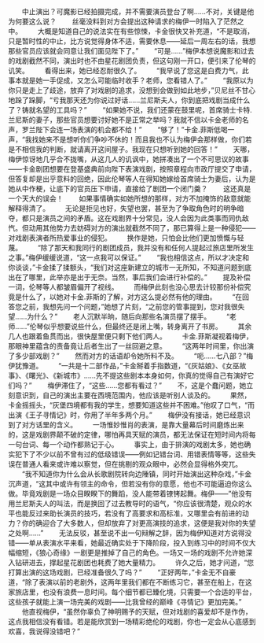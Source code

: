 　　中止演出？可魔影已经拍摄完成，并不需要演员登台了啊……不对，关键是他为何要这么说？
　　丝毫没料到对方会提出这种请求的梅伊一时陷入了茫然之中。
　　大概是知道自己的说法实在有些惊悚，卡金很快又补充道，“不是取消，只是暂时性的中止，比方说觉得身体不适，需要休息——延后一周左右的话，我想那些官员应该就会同意让我们面见陛下了。”
　　“可是……”梅伊本想说魔影和过去的戏剧截然不同，演出时也不由星花剧团负责，但这句刚一开口，便引来了伦琴的讥笑。
　　看得出来，她已经忍耐很久了。
　　“我早说了您这是白费力气，此事本就是她一手促成，又怎么可能临时收手？老师，您看错人了。”
　　“我原以为你只是走上了歧途，放弃了对戏剧的追求，没想到会做到如此地步，”贝尼丝不甘心地跺了跺脚，“亏我那天还为你说过好话……兰尼斯夫人，你到底把戏剧当成什么了？铸就名望的工具吗？”
　　“如果她不说，我们还蒙在鼓里呢，首席骑士卡特.兰尼斯的妻子，那些官员想要讨好她不是正常之举吗？我就不信以卡金老师的名声，罗兰陛下会连一场表演的机会都不给！”
　　“够了！”卡金.菲斯低喝一声，“我找她来不是想听你们争吵不休的！而且我也不认为梅伊会那样做，你们若是不相信我的判断，就请离开这间屋子。我现在只想听到她的回答！”
　　天哪，梅伊惊讶地几乎合不拢嘴，从这几人的讥讽中，她拼凑出了一个不可思议的故事——卡金剧团想要在登基盛典前向陛下表演戏剧，按照章程向市政厅提交了申请，但答复却是出乎意料的回绝，因此伦琴等人在得知她嫁给首席骑士为妻后，认为是她从中作梗，让底下的官员压下申请，直接给了剧团一个闭门羹？
　　这还真是一个天大的误会！
　　如果事情确实如她所想的那样，对方不加掩饰的敌意就能解释得清了。
　　无论是拒见也好，失望也罢，甚至为了争取角色时的明争暗夺，都只是演员之间的矛盾。这在戏剧界十分常见，没人会因为此类事而同仇敌忾。但动用其他势力去妨碍对方的演出就截然不同了，那已算得上是一种侵犯——对戏剧表演者所热爱事业的侵犯。
　　换作是她，只怕会比他们更加愤慨与轻蔑。
　　“除了那天和我同行的剧团成员，我并没有和任何人提起过旅店里所发生之事。”梅伊缓缓说道，“这一点我可以保证。”
　　“我也相信这点，所以才决定和你谈谈，”卡金揉了揉额头，“我们对这座新建立的城市一无所知，不知道问题到底出在了哪里，此举亦是出于无奈。当然，事后我们会进行补偿的。”
　　提及补偿一词，伦琴等人都皱眉偏开了视线。
　　而梅伊此刻也没心思去计较那份补偿究竟是什么了，以她对卡金.菲斯的了解，对方这么提必然有他的理由。
　　“在回答您之前，我想先问一个问题，”她想了片刻，“之前您的管事提到，您对我很失望……为什么？”
　　老人沉默半晌，随后向那些名演员摆了摆手。
　　“老师……”伦琴似乎想要说些什么，但最终还是闭上嘴，转身离开了书房。
　　其余几人也跟着鱼贯而出，很快屋里便只剩下他们两人。
　　卡金.菲斯凝视着梅伊，那眼神里蕴含的责备竟让后者生出了一丝回避之意。
　　“这两年时间里，你出演了多少部戏剧？”
　　然而对方的话语却令她所料不及。
　　“呃……七八部？”梅伊犹豫道。
　　“一共是十二部作品，”卡金掰着手指数道，“《灰姑娘》、《女巫故事》、《曙光》、《新城市》……先不提这些剧本本身如何，你真的觉得自己有演好它们吗？”
　　梅伊滞住了，“这些……您都有看过？”
　　不，这是个蠢问题，她立刻意识到，自己的演出主要在西境范围内，他应该是听别人谈及的。
　　果然，卡金摇摇头，“灰堡四境都有我的学生，想要知道这些并不困难。”他叹了口气，“而出演《王子寻情记》时，你用了半年多两个月。”
　　梅伊没有接话，她已经意识到了对方话里的含义。
　　一场惟妙惟肖的表演，是靠大量幕后时间磨炼出来的，这是戏剧界颠不破的定律，哪怕再具天赋的演员，都无法保证在短时间内将每一句台词、每一个动作都熟记于心。
　　事实上，由于排演的戏剧太多，她也确实犯下了不少以前不曾有过的低级错误——例如记错台词、用错表情等等，这些失误在普通人看来或许难以察觉，但在挑剔的观众眼中，必然会显得格外突兀。
　　“我不知道你为什么会从长歌剧院转向边陲镇，同时开始演出这种杂戏，”卡金沉声道，“这其中或许有领主的命令，但若没有你的意愿，他也不可能逼迫你这么做。毕竟戏剧是一场众目睽睽下的舞蹈，没人能带着镣铐起舞。梅伊——”他没有用兰尼斯夫人的叫法，而是换回了过去教导时的语气，“你应该很清楚，观众的水平也能反过来助长演员的技巧，若没有了高要求和高标准，又哪里会有前进的动力？你的确迎合了大多数人，但却放弃了对更高演技的追求，这便是我对你的失望之处啊……”
　　无法反驳，甚至说不出一句辩解之辞，因为梅伊知道对方说得没错——单从表演水平来看，她最近确实处于下降阶段，投入到练习中的时间不仅大幅缩短，《狼心奇缘》一剧更是推掉了自己的角色。一场又一场的戏剧不允许她深入钻研进去，撑起星花剧团也耗费了她大量精力。
　　许久之后，她才问道，“您打算出演的这场戏剧，已经准备很久了吗？”
　　“正好两年，”卡金无不自豪道，“除了表演以前的老剧外，这两年里我们都在不断练习它，甚至在船上，在这家旅店里，也没有浪费一息时间。每个细节都已臻化境，只需要一个合适的平台，这些孩子就能上演一场完美的戏剧——比我曾经的巅峰《寻情记》更加完美。”
　　他直视梅伊，“虽然你辜负了神明赐予的天赋，但对戏剧的喜爱却不是作伪，这点我相信没有看错。若是能欣赏到一场精彩绝伦的戏剧，你也一定会从心底感到欢喜，我说得没错吧？”